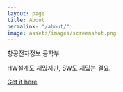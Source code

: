 ```yaml
---
layout: page
title: About
permalink: "/about/"
image: assets/images/screenshot.png
---
```


항공전자정보 공학부

HW설계도 재밌지만, SW도 재밌는 걸요.


[Get it here](https://github.com/kau-newbie)

